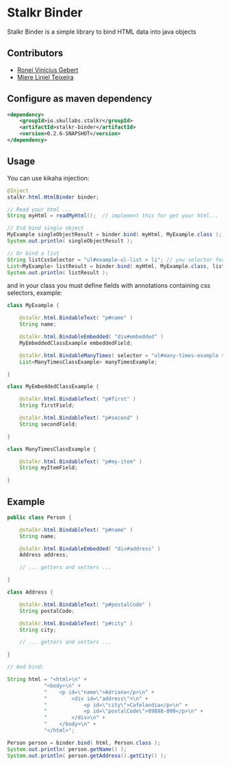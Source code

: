 # Stalkr Binder

Stalkr Binder is a simple library to bind HTML data into java objects

## Contributors
- [Ronei Vinicius Gebert](https://github.com/roneigebert)
- [Miere Liniel Teixeira](https://github.com/miere)

## Configure as maven dependency

```xml
<dependency>
    <groupId>io.skullabs.stalkr</groupId>
    <artifactId>stalkr-binder</artifactId>
    <version>0.2.6-SNAPSHOT</version>
</dependency>
```

## Usage

You can use kikaha injection:

```java
@Inject
stalkr.html.HtmlBinder binder;

// Read your html ...
String myHtml = readMyHtml();  // implement this for get your html...

// End bind single object
MyExample singleObjectResult = binder.bind( myHtml, MyExample.class );
System.out.println( singleObjectResult );

// Or bind a list
String listCssSelector = "ul#example-ul-list > li"; // you selector for get many HTML elements
List<MyExample> listResult = binder.bind( myHtml, MyExample.class, listCssSelector );
System.out.println( listResult );
```

and in your class you must define fields with annotations containing css selectors, example:

```java
class MyExample {

    @stalkr.html.BindableText( "p#name" )
    String name;

    @stalkr.html.BindableEmbedded( "div#embedded" )
    MyEmbeddedClassExample embeddedField;

    @stalkr.html.BindableManyTimes( selector = "ul#many-times-example > li", model = ManyTimesClassExample.class )
    List<ManyTimesClassExample> manyTimesExample;

}

class MyEmbeddedClassExample {

    @stalkr.html.BindableText( "p#first" )
    String firstField;

    @stalkr.html.BindableText( "p#second" )
    String secondField;

}

class ManyTimesClassExample {

    @stalkr.html.BindableText( "p#my-item" )
    String myItemField;

}
```


## Example

```java
public class Person {

	@stalkr.html.BindableText( "p#name" )
	String name;

	@stalkr.html.BindableEmbedded( "div#address" )
	Address address;

	// ... getters and setters ...

}

class Address {

	@stalkr.html.BindableText( "p#postalCode" )
	String postalCode;

	@stalkr.html.BindableText( "p#city" )
	String city;

	// ... getters and setters ...

}

// And bind:

String html = "<html>\n" +
			"<body>\n" +
			"    <p id=\"name\">Adriana</p>\n" +
			"        <div id=\"address\">\n" +
			"            <p id=\"city\">Cafelandia</p>\n" +
			"            <p id=\"postalCode\">89898-000</p>\n" +
			"        </div>\n" +
			"    </body>\n" +
			"</html>";

Person person = binder.bind( html, Person.class );
System.out.println( person.getName() );
System.out.println( person.getAddress().getCity() );
```